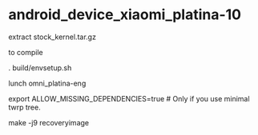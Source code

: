 # android_device_xiaomi_platina-10

extract stock_kernel.tar.gz

to compile

. build/envsetup.sh

lunch omni_platina-eng

export ALLOW_MISSING_DEPENDENCIES=true # Only if you use minimal twrp tree.

make -j9 recoveryimage
